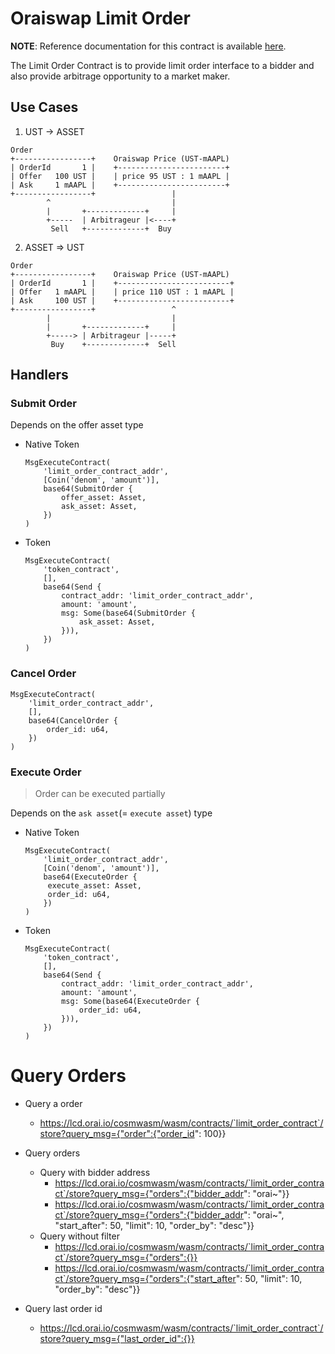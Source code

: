 # Oraiswap Limit Order <!-- omit in toc -->

**NOTE**: Reference documentation for this contract is available [here](https://docs.mirror.finance/contracts/limit-order).

The Limit Order Contract is to provide limit order interface to a bidder and also provide arbitrage opportunity to a market maker.

## Use Cases

1. UST -> ASSET

```
Order
+-----------------+    Oraiswap Price (UST-mAAPL)
| OrderId       1 |    +------------------------+
| Offer   100 UST |    | price 95 UST : 1 mAAPL |
| Ask     1 mAAPL |    +------------------------+
+-----------------+                 |
        ^                           |
        |       +-------------+     |
        +-----  | Arbitrageur |<----+
         Sell   +-------------+  Buy

```

2. ASSET => UST

```
Order
+-----------------+    Oraiswap Price (UST-mAAPL)
| OrderId       1 |    +-------------------------+
| Offer   1 mAAPL |    | price 110 UST : 1 mAAPL |
| Ask     100 UST |    +-------------------------+
+-----------------+                 ^
        |                           |
        |       +-------------+     |
        +-----> | Arbitrageur |-----+
         Buy    +-------------+  Sell
```

## Handlers

### Submit Order

Depends on the offer asset type

- Native Token

  ```
  MsgExecuteContract(
      'limit_order_contract_addr',
      [Coin('denom', 'amount')],
      base64(SubmitOrder {
          offer_asset: Asset,
          ask_asset: Asset,
      })
  )
  ```

- Token
  ```
  MsgExecuteContract(
      'token_contract',
      [],
      base64(Send {
          contract_addr: 'limit_order_contract_addr',
          amount: 'amount',
          msg: Some(base64(SubmitOrder {
              ask_asset: Asset,
          })),
      })
  )
  ```

### Cancel Order

```
MsgExecuteContract(
    'limit_order_contract_addr',
    [],
    base64(CancelOrder {
        order_id: u64,
    })
)
```

### Execute Order

> Order can be executed partially

Depends on the `ask asset`(= `execute asset`) type

- Native Token

  ```
  MsgExecuteContract(
      'limit_order_contract_addr',
      [Coin('denom', 'amount')],
      base64(ExecuteOrder {
       execute_asset: Asset,
       order_id: u64,
      })
  )
  ```

- Token
  ```
  MsgExecuteContract(
      'token_contract',
      [],
      base64(Send {
          contract_addr: 'limit_order_contract_addr',
          amount: 'amount',
          msg: Some(base64(ExecuteOrder {
              order_id: u64,
          })),
      })
  )
  ```

# Query Orders

- Query a order

  - https://lcd.orai.io/cosmwasm/wasm/contracts/`limit_order_contract`/store?query_msg={"order":{"order_id": 100}}

- Query orders

  - Query with bidder address
    - https://lcd.orai.io/cosmwasm/wasm/contracts/`limit_order_contract`/store?query_msg={"orders":{"bidder_addr": "orai~"}}
    - https://lcd.orai.io/cosmwasm/wasm/contracts/`limit_order_contract`/store?query_msg={"orders":{"bidder_addr": "orai~", "start_after": 50, "limit": 10, "order_by": "desc"}}
  - Query without filter
    - https://lcd.orai.io/cosmwasm/wasm/contracts/`limit_order_contract`/store?query_msg={"orders":{}}
    - https://lcd.orai.io/cosmwasm/wasm/contracts/`limit_order_contract`/store?query_msg={"orders":{"start_after": 50, "limit": 10, "order_by": "desc"}}

- Query last order id
  - https://lcd.orai.io/cosmwasm/wasm/contracts/`limit_order_contract`/store?query_msg={"last_order_id":{}}
